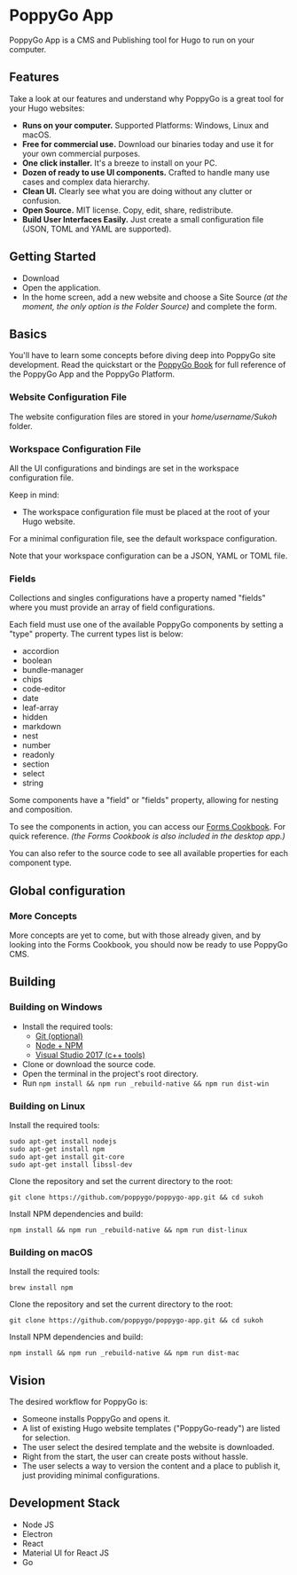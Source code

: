 # PoppyGo App

PoppyGo App is a CMS and Publishing tool for Hugo to run on your computer.

## Features

Take a look at our features and understand why PoppyGo is a great tool for your
Hugo websites:

* **Runs on your computer.** Supported Platforms: Windows, Linux and macOS.
* **Free for commercial use.** Download our binaries today and use it for your own commercial purposes.
* **One click installer.** It's a breeze to install on your PC.
* **Dozen of ready to use UI components.** Crafted to handle many use cases and complex data hierarchy.
* **Clean UI.** Clearly see what you are doing without any clutter or confusion.
* **Open Source.** MIT license. Copy, edit, share, redistribute.
* **Build User Interfaces Easily.** Just create a small configuration file (JSON, TOML and YAML are supported).

## Getting Started

* Download
* Open the application.
* In the home screen, add a new website and choose a Site Source _(at the moment, the only option is the Folder Source)_ and complete the form.

## Basics

You'll have to learn some concepts before diving deep into PoppyGo site
development. Read the quickstart or the [PoppyGo
Book](https://poppygo.github.io/poppygo-book/) for full reference of the
PoppyGo App and the PoppyGo Platform.

### Website Configuration File

The website configuration files are stored in your *home/username/Sukoh* folder.

### Workspace Configuration File

All the UI configurations and bindings are set in the workspace configuration file.

Keep in mind:

* The workspace configuration file must be placed at the root of your Hugo website.

For a minimal configuration file, see the default workspace configuration.

Note that your workspace configuration can be a JSON, YAML or TOML file.

### Fields

Collections and singles configurations have a property named "fields" where you
must provide an array of field configurations.

Each field must use one of the available PoppyGo components by setting a "type"
property. The current types list is below:

* accordion
* boolean
* bundle-manager
* chips
* code-editor
* date
* leaf-array
* hidden
* markdown
* nest
* number
* readonly
* section
* select
* string

Some components have a "field" or "fields" property, allowing for nesting and
composition.

To see the components in action, you can access our [Forms
Cookbook](http://formscookbook.hokus.io.s3-website-us-east-1.amazonaws.com/).
For quick reference. _\(the Forms Cookbook is also included in the desktop
app.\)_

You can also refer to the source code to see all available properties for each
component type.

## Global configuration

### More Concepts

More concepts are yet to come, but with those already given, and by looking
into the Forms Cookbook, you should now be ready to use PoppyGo CMS.

## Building

###  Building on Windows

* Install the required tools:
  * [Git (optional)](https://nodejs.org/en/download/)
  * [Node + NPM](https://nodejs.org/en/download/)
  * [Visual Studio 2017 (c++ tools)](//docs.microsoft.com/pt-br/visualstudio/)
* Clone or download the source code.
* Open the terminal in the project's root directory.
* Run ```npm install && npm run _rebuild-native && npm run dist-win```

###  Building on Linux

Install the required tools:

```
sudo apt-get install nodejs
sudo apt-get install npm
sudo apt-get install git-core
sudo apt-get install libssl-dev
```

Clone the repository and set the current directory to the root:

```git clone https://github.com/poppygo/poppygo-app.git && cd sukoh```

Install NPM dependencies and build:

```npm install && npm run _rebuild-native && npm run dist-linux```

### Building on macOS

Install the required tools:

```
brew install npm
```

Clone the repository and set the current directory to the root:

```git clone https://github.com/poppygo/poppygo-app.git && cd sukoh```

Install NPM dependencies and build:

```npm install && npm run _rebuild-native && npm run dist-mac```

## Vision

The desired workflow for PoppyGo is:

* Someone installs PoppyGo and opens it.
* A list of existing Hugo website templates ("PoppyGo-ready") are listed for
  selection.
* The user select the desired template and the website is downloaded.
* Right from the start, the user can create posts without hassle.
* The user selects a way to version the content and a place to publish it, just
  providing minimal configurations.

## Development Stack

* Node JS
* Electron
* React
* Material UI for React JS
* Go
